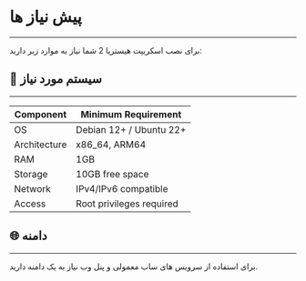 # پیش نیاز ها 
--- 

برای نصب اسکریپت هیستریا 2 شما نیاز به موارد زیر دارید:

## 🔧 سیستم مورد نیاز
--- 


| Component | Minimum Requirement |
|-----------|-------------------|
| OS | Debian 12+ / Ubuntu 22+ |
| Architecture | x86_64, ARM64 |
| RAM | 1GB |
| Storage | 10GB free space |
| Network | IPv4/IPv6 compatible |
| Access | Root privileges required |

## 🌐 دامنه
--- 


برای استفاده از سرویس های ساب معمولی و پنل وب نیاز به یک دامنه دارید.